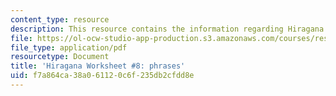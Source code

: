 ```yaml
---
content_type: resource
description: This resource contains the information regarding Hiragana.
file: https://ol-ocw-studio-app-production.s3.amazonaws.com/courses/res-21g-01-kana-spring-2010/f7a864ca38a061120c6f235db2cfdd8e_MITRES_21G_01S10_h8.pdf
file_type: application/pdf
resourcetype: Document
title: 'Hiragana Worksheet #8: phrases'
uid: f7a864ca-38a0-6112-0c6f-235db2cfdd8e
---
```


